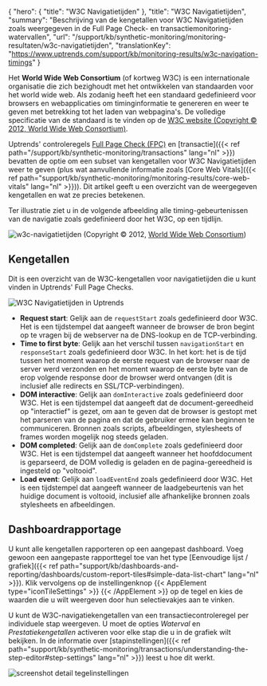 {
  "hero": {
    "title": "W3C Navigatietijden"
  },
  "title": "W3C Navigatietijden",
  "summary": "Beschrijving van de kengetallen voor W3C Navigatietijden zoals weergegeven in de Full Page Check- en transactiemonitoring-watervallen",
  "url": "/support/kb/synthetic-monitoring/monitoring-resultaten/w3c-navigatietijden",
  "translationKey": "https://www.uptrends.com/support/kb/monitoring-results/w3c-navigation-timings"
}


Het **World Wide Web Consortium** (of kortweg W3C) is een internationale organisatie die zich bezighoudt met het ontwikkelen van standaarden voor het world wide web. Als zodanig heeft het een standaard gedefinieerd voor browsers en webapplicaties om timinginformatie te genereren en weer te geven met betrekking tot het laden van webpagina's. De volledige specificatie van de standaard is te vinden op de [W3C website (Copyright © 2012, World Wide Web Consortium)](https://www.w3.org/TR/navigation-timing/).

Uptrends' controleregels [Full Page Check (FPC)](/support/kb/synthetic-monitoring/browser-monitoring) en [transactie]({{< ref path="/support/kb/synthetic-monitoring/transactions" lang="nl" >}}) bevatten de optie om een subset van kengetallen voor W3C Navigatietijden weer te geven (plus wat aanvullende informatie zoals [Core Web Vitals]({{< ref path="support/kb/synthetic-monitoring/monitoring-results/core-web-vitals" lang="nl" >}})). Dit artikel geeft u een overzicht van de weergegeven kengetallen en wat ze precies betekenen. 

Ter illustratie ziet u in de volgende afbeelding alle timing-gebeurtenissen van de navigatie zoals gedefinieerd door het W3C, op een tijdlijn.

![w3c-navigatietijden](/img/content/img-w3c-nav-timings.min.png)
(Copyright © 2012, [World Wide Web Consortium](https://www.w3.org))

## Kengetallen

Dit is een overzicht van de W3C-kengetallen voor navigatietijden die u kunt vinden in Uptrends' Full Page Checks. 

![W3C Navigatietijden in Uptrends](/img/content/scr-new-w3c-timings.png)

- **Request start**: Gelijk aan de `requestStart` zoals gedefinieerd door W3C. Het is een tijdstempel dat aangeeft wanneer de browser de bron begint op te vragen bij de webserver na de DNS-lookup en de TCP-verbinding. 
- **Time to first byte**: Gelijk aan het verschil tussen `navigationStart` en `responseStart` zoals gedefinieerd door W3C. In het kort: het is de tijd tussen het moment waarop de eerste request van de browser naar de server werd verzonden en het moment waarop de eerste byte van de erop volgende response door de browser werd ontvangen (dit is inclusief alle redirects en SSL/TCP-verbindingen). 
- **DOM interactive**: Gelijk aan `domInteractive` zoals gedefinieerd door W3C. Het is een tijdstempel dat aangeeft dat de document-gereedheid op "interactief" is gezet, om aan te geven dat de browser is gestopt met het parseren van de pagina en dat de gebruiker ermee kan beginnen te communiceren. Bronnen zoals scripts, afbeeldingen, stylesheets of frames worden mogelijk nog steeds geladen. 
- **DOM completed**: Gelijk aan de `domComplete` zoals gedefinieerd door W3C. Het is een tijdstempel dat aangeeft wanneer het hoofddocument is geparseerd, de DOM volledig is geladen en de pagina-gereedheid is ingesteld op "voltooid".
- **Load event**: Gelijk aan `loadEventEnd` zoals gedefinieerd door W3C. Het is een tijdstempel dat aangeeft wanneer de laadgebeurtenis van het huidige document is voltooid, inclusief alle afhankelijke bronnen zoals stylesheets en afbeeldingen.

## Dashboardrapportage

U kunt alle kengetallen rapporteren op een aangepast dashboard. Voeg gewoon een aangepaste rapporttegel toe van het type [Eenvoudige lijst / grafiek]({{< ref path="support/kb/dashboards-and-reporting/dashboards/custom-report-tiles#simple-data-list-chart" lang="nl" >}}). Klik vervolgens op de instellingenknop {{< AppElement type="iconTileSettings" >}} {{< /AppElement >}} op de tegel en kies de waarden die u wilt weergeven door hun selectievakjes aan te vinken. 

U kunt de W3C-navigatiekengetallen van een transactiecontroleregel per individuele stap weergeven. U moet de opties *Waterval* en *Prestatiekengetallen* activeren voor elke stap die u in de grafiek wilt bekijken. In de informatie over [stapinstellingen]({{< ref path="support/kb/synthetic-monitoring/transactions/understanding-the-step-editor#step-settings" lang="nl" >}}) leest u hoe dit werkt. 

![screenshot detail tegelinstellingen](/img/content/scr_simple-data-metrics.min.png)
